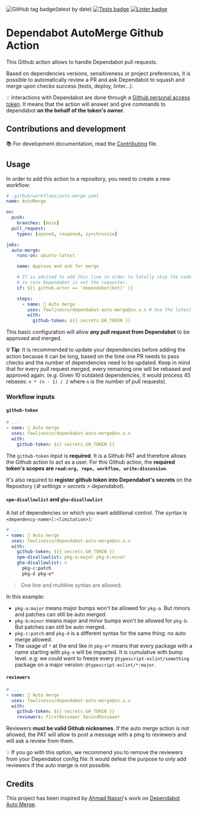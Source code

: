 ![GitHub tag badge(latest by date)](https://img.shields.io/github/v/tag/fewlinesco/dependabot-auto-merge?label=Latest%20✅) [![Tests badge](https://github.com/fewlinesco/dependabot-auto-merge/actions/workflows/test.yml/badge.svg)](https://github.com/fewlinesco/dependabot-auto-merge/actions/workflows/test.yml) [![Linter badge](https://github.com/fewlinesco/dependabot-auto-merge/actions/workflows/eslint.yaml/badge.svg)](https://github.com/fewlinesco/dependabot-auto-merge/actions/workflows/eslint.yaml)

# Dependabot AutoMerge Github Action

This Github action allows to handle Dependabot pull requests.

Based on dependencies versions, sensitiveness or project preferences, it is possible to automatically review a PR and ask Dependabot to squash and merge upon checks success (tests, deploy, linter...).

💡 Interactions with Dependabot are done through a [Github personal access token](https://docs.github.com/en/authentication/keeping-your-account-and-data-secure/creating-a-personal-access-token). It means that the action will answer and give commands to dependabot **on the behalf of the token's owner**.

## Contributions and development

📚 For development documentation, read the [Contributing](https://github.com/fewlinesco/dependabot-auto-merge/blob/main/CONTRIBUTING.md) file.

## Usage

In order to add this action to a repository, you need to create a new workflow:

```yaml
# .github/workflows/auto-merge.yaml
name: AutoMerge

on:
  push:
    branches: [main]
  pull_request:
    types: [opened, reopened, synchronize]

jobs:
  auto-merge:
    runs-on: ubuntu-latest

    name: Approve and ask for merge

    # It is advised to add this line in order to totally skip the code execution
    # in case Dependabot is not the requester.
    if: ${{ github.actor == 'dependabot[bot]' }}

    steps:
      - name: 🔬 Auto merge
        uses: fewlinesco/dependabot-auto-merge@vx.x.x # Use the latest version
        with:
          github-token: ${{ secrets.GH_TOKEN }}
```

This basic configuration will allow **any pull request from Dependabot** to be approved and merged.

**💡 Tip**: It is recommended to update your dependencies before adding the action because it can be long, based on the time one PR needs to pass checks and the number of dependencies need to be updated. Keep in mind that for every pull request merged, every remaining one will be rebased and approved again. (e.g: Given 10 outdated dependencies, it would process 45 rebases: `n * (n - 1) / 2` where `n` is the number of pull requests).

### Workflow inputs

#### `github-token`

```yaml
# ...
- name: 🔬 Auto merge
  uses: fewlinesco/dependabot-auto-merge@vx.x.x
  with:
    github-token: ${{ secrets.GH_TOKEN }}
```

The `github-token` input is **required**. It is a Github PAT and therefore allows the Github action to act as a user.
For this Github action, the **required token's scopes are `read:org, repo, workflow, write:discussion`**.

It's also required to **register github token into Dependabot's secrets** on the Repository (*⚙️ settings > secrets > dependabot*).

#### `npm-disallowlist` and `gha-disallowlist`

A list of dependencies on which you want additional control. The syntax is `<dependency-name>[:<limitation>]`:

```yaml
# ...
- name: 🔬 Auto merge
  uses: fewlinesco/dependabot-auto-merge@vx.x.x
  with:
    github-token: ${{ secrets.GH_TOKEN }}
    npm-disallowlist: pkg-a:major pkg-b:minor
    gha-disallowlist: >
      pkg-c:patch
      pkg-d pkg-e*
```

> One line and multiline syntax are allowed.

In this example:
- `pkg-a:major` means major bumps won't be allowed for `pkg-a`. But minors and patches can still be auto merged.
- `pkg-b:minor` means major and minor bumps won't be allowed for `pkg-b`. But patches can still be auto merged.
- `pkg-c:patch` and `pkg-d` is a different syntax for the same thing: no auto merge allowed.
- The usage of `*` at the end like in `pkg-e*` means that every package with a name starting with `pkg-e` will be impacted. It is cumulative with bump level. e.g: we could want to freeze every `@typescript-eslint/something` package on a major version: `@typescript-eslint/*:major`.

#### `reviewers`

```yaml
# ...
- name: 🔬 Auto merge
  uses: fewlinesco/dependabot-auto-merge@vx.x.x
  with:
    github-token: ${{ secrets.GH_TOKEN }}
    reviewers: FirstReviewer SecondReviewer
```

Reviewers **must be valid Github nicknames**. If the auto merge action is not allowed, the PAT will allow to post a message with a ping to reviewers and will ask a review from them.

💡 If you go with this option, we recommend you to remove the reviewers from your Dependabot config file: It would defeat the purpose to only add reviewers if the auto merge is not possible.

## Credits

This project has been inspired by [Ahmad Nassri](https://github.com/ahmadnassri)'s work on [Dependabot Auto Merge](https://github.com/ahmadnassri/action-dependabot-auto-merge).
